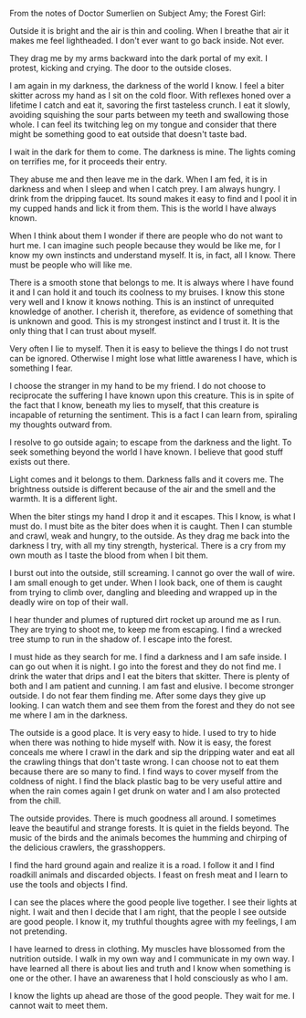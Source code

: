 From the notes of Doctor Sumerlien on Subject Amy; the Forest Girl:

Outside it is bright and the air is thin and cooling. When I breathe that air it makes me feel lightheaded. I don't ever want to go back inside. Not ever.

They drag me by my arms backward into the dark portal of my exit. I protest, kicking and crying. The door to the outside closes.

I am again in my darkness, the darkness of the world I know. I feel a biter skitter across my hand as I sit on the cold floor. With reflexes honed over a lifetime I catch and eat it, savoring the first tasteless crunch. I eat it slowly, avoiding squishing the sour parts between my teeth and swallowing those whole. I can feel its twitching leg on my tongue and consider that there might be something good to eat outside that doesn't taste bad.

I wait in the dark for them to come. The darkness is mine. The lights coming on terrifies me, for it proceeds their entry.

They abuse me and then leave me in the dark. When I am fed, it is in darkness and when I sleep and when I catch prey. I am always hungry. I drink from the dripping faucet. Its sound makes it easy to find and I pool it in my cupped hands and lick it from them. This is the world I have always known.

When I think about them I wonder if there are people who do not want to hurt me. I can imagine such people because they would be like me, for I know my own instincts and understand myself. It is, in fact, all I know. There must be people who will like me.

There is a smooth stone that belongs to me. It is always where I have found it and I can hold it and touch its coolness to my bruises. I know this stone very well and I know it knows nothing. This is an instinct of unrequited knowledge of another. I cherish it, therefore, as evidence of something that is unknown and good. This is my strongest instinct and I trust it. It is the only thing that I can trust about myself.

Very often I lie to myself. Then it is easy to believe the things I do not trust can be ignored. Otherwise I might lose what little awareness I have, which is something I fear.

I choose the stranger in my hand to be my friend. I do not choose to reciprocate the suffering I have known upon this creature. This is in spite of the fact that I know, beneath my lies to myself, that this creature is incapable of returning the sentiment. This is a fact I can learn from, spiraling my thoughts outward from.

I resolve to go outside again; to escape from the darkness and the light. To seek something beyond the world I have known. I believe that good stuff exists out there.

Light comes and it belongs to them. Darkness falls and it covers me. The brightness outside is different because of the air and the smell and the warmth. It is a different light.

When the biter stings my hand I drop it and it escapes. This I know, is what I must do. I must bite as the biter does when it is caught. Then I can stumble and crawl, weak and hungry, to the outside. As they drag me back into the darkness I try, with all my tiny strength, hysterical. There is a cry from my own mouth as I taste the blood from when I bit them.

I burst out into the outside, still screaming. I cannot go over the wall of wire. I am small enough to get under. When I look back, one of them is caught from trying to climb over, dangling and bleeding and wrapped up in the deadly wire on top of their wall.

I hear thunder and plumes of ruptured dirt rocket up around me as I run. They are trying to shoot me, to keep me from escaping. I find a wrecked tree stump to run in the shadow of. I escape into the forest.

I must hide as they search for me. I find a darkness and I am safe inside. I can go out when it is night. I go into the forest and they do not find me. I drink the water that drips and I eat the biters that skitter. There is plenty of both and I am patient and cunning. I am fast and elusive. I become stronger outside. I do not fear them finding me. After some days they give up looking. I can watch them and see them from the forest and they do not see me where I am in the darkness.

The outside is a good place. It is very easy to hide. I used to try to hide when there was nothing to hide myself with. Now it is easy, the forest conceals me where I crawl in the dark and sip the dripping water and eat all the crawling things that don't taste wrong. I can choose not to eat them because there are so many to find. I find ways to cover myself from the coldness of night. I find the black plastic bag to be very useful attire and when the rain comes again I get drunk on water and I am also protected from the chill.

The outside provides. There is much goodness all around. I sometimes leave the beautiful and strange forests. It is quiet in the fields beyond. The music of the birds and the animals becomes the humming and chirping of the delicious crawlers, the grasshoppers.

I find the hard ground again and realize it is a road. I follow it and I find roadkill animals and discarded objects. I feast on fresh meat and I learn to use the tools and objects I find.

I can see the places where the good people live together. I see their lights at night. I wait and then I decide that I am right, that the people I see outside are good people. I know it, my truthful thoughts agree with my feelings, I am not pretending.

I have learned to dress in clothing. My muscles have blossomed from the nutrition outside. I walk in my own way and I communicate in my own way. I have learned all there is about lies and truth and I know when something is one or the other. I have an awareness that I hold consciously as who I am.

I know the lights up ahead are those of the good people. They wait for me. I cannot wait to meet them.